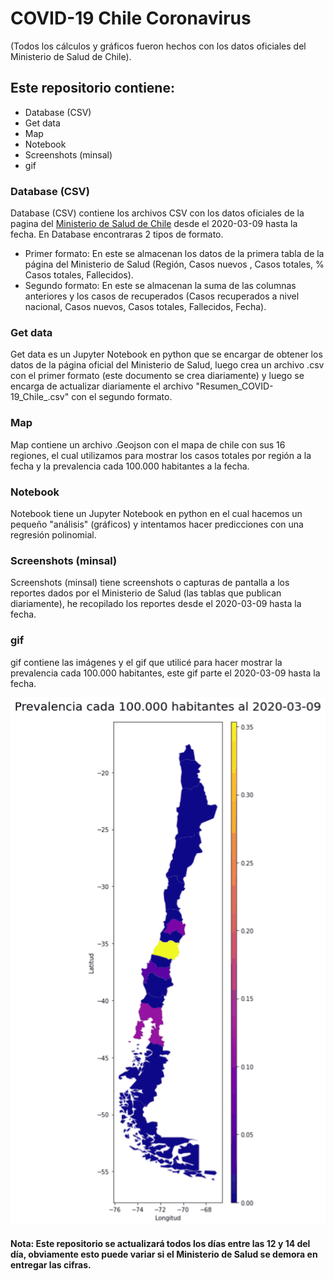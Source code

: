 # COVID-19 Chile Coronavirus
(Todos los cálculos y gráficos fueron hechos con los datos oficiales del Ministerio de Salud de Chile).
## Este repositorio contiene:
* Database (CSV)
* Get data
* Map
* Notebook
* Screenshots (minsal)
* gif

### Database (CSV)
Database (CSV) contiene los archivos CSV con los datos oficiales de la pagina del [Ministerio de Salud de Chile](https://www.minsal.cl/nuevo-coronavirus-2019-ncov/casos-confirmados-en-chile-covid-19/) desde el 2020-03-09 hasta la fecha.
En Database encontraras 2 tipos de formato.
* Primer formato: En este se almacenan los datos de la primera tabla de la página del Ministerio de Salud (Región, Casos nuevos	, Casos totales, % Casos totales, Fallecidos).
* Segundo formato: En este se almacenan la suma de las columnas anteriores y los casos de recuperados (Casos recuperados a nivel nacional, Casos nuevos, Casos totales, Fallecidos, Fecha).

### Get data
Get data es un Jupyter Notebook en python que se encargar de obtener los datos de la página oficial del Ministerio de Salud, luego crea un archivo .csv con el primer formato (este documento se crea diariamente) y luego se encarga de actualizar diariamente el archivo "Resumen_COVID-19_Chile_.csv" con el segundo formato.

### Map
Map contiene un archivo .Geojson con el mapa de chile con sus 16 regiones, el cual utilizamos para mostrar los casos totales por región a la fecha y la prevalencia cada 100.000 habitantes a la fecha.

### Notebook
Notebook tiene un Jupyter Notebook en python en el cual hacemos un pequeño "análisis" (gráficos) y intentamos hacer predicciones con una regresión polinomial.

### Screenshots (minsal)
Screenshots (minsal) tiene screenshots o capturas de pantalla a los reportes dados por el Ministerio de Salud (las tablas que publican diariamente), he recopilado los reportes desde el 2020-03-09 hasta la fecha.

### gif
gif contiene las imágenes y el gif que utilicé para hacer mostrar la prevalencia cada 100.000 habitantes, este gif parte el 2020-03-09 hasta la fecha.

![](gif/Prevalencia_2020-03-29.gif)

#### Nota: Este repositorio se actualizará todos los días entre las 12 y 14 del día, obviamente esto puede variar si el Ministerio de Salud se demora en entregar las cifras.
